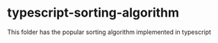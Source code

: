 # typescript-sorting-algorithm
This folder has the popular sorting algorithm implemented in typescript
